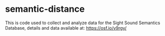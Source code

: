 # semantic-distance

This is code used to collect and analyze data for the Sight Sound Semantics Database, details and data available at: https://osf.io/v9rgy/ 

